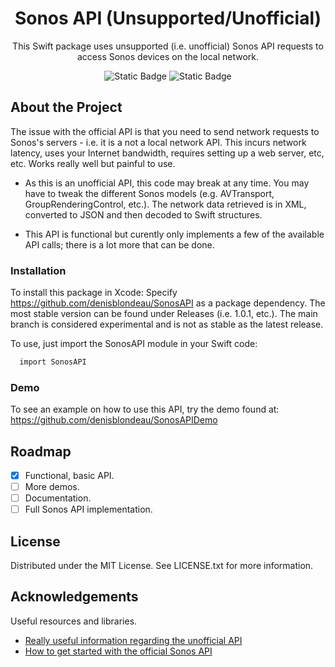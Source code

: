 <div align="center">

  <h1>Sonos API (Unsupported/Unofficial)</h1>
  
  <p>
    This Swift package uses unsupported (i.e. unofficial) Sonos API requests to access Sonos devices on the local network.

  </p>
  
  
<!-- Badges -->
<p>
  
  ![Static Badge](https://img.shields.io/badge/macOS-14%2B-greeen)
  ![Static Badge](https://img.shields.io/badge/Xcode-15%2B-blue)

</p>
</div>

## About the Project

The issue with the official API is that you need to send network requests to Sonos's servers - i.e. it is a not a local network API. This incurs network latency, uses your Internet bandwidth, requires setting up a web server, etc, etc. Works really well but painful to use.

- As this is an unofficial API, this code may break at any time. You may have to tweak the different Sonos models (e.g. AVTransport, GroupRenderingControl, etc.). The network data retrieved is in XML, converted to JSON and then decoded to Swift structures.

- This API is functional but curently only implements a few of the available API calls; there is a lot more that can be done.

### Installation

To install this package in Xcode: Specify https://github.com/denisblondeau/SonosAPI as a package dependency. The most stable version can be found under Releases (i.e. 1.0.1, etc.). The main branch is considered experimental and is not as stable as the latest release.

To use, just import the SonosAPI module in your Swift code:

```bash
  import SonosAPI
```

### Demo

To see an example on how to use this API, try the demo found at: https://github.com/denisblondeau/SonosAPIDemo

## Roadmap

- [x] Functional, basic API.
- [ ] More demos.
- [ ] Documentation.
- [ ] Full Sonos API implementation.

## License

Distributed under the MIT License. See LICENSE.txt for more information.

## Acknowledgements

Useful resources and libraries.

- [Really useful information regarding the unofficial API](https://svrooij.io/sonos-api-docs/)
- [How to get started with the official Sonos API](https://developer.sonos.com)
